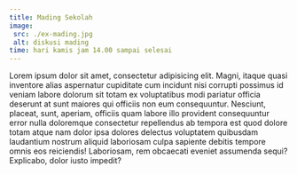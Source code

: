 ```yaml
---
title: Mading Sekolah
image:
 src: ./ex-mading.jpg
 alt: diskusi mading
time: hari kamis jam 14.00 sampai selesai
---
```

Lorem ipsum dolor sit amet, consectetur adipisicing elit. Magni, itaque quasi inventore alias aspernatur cupiditate cum incidunt nisi corrupti possimus id veniam labore dolorum sit totam ex voluptatibus modi pariatur officia deserunt at sunt maiores qui officiis non eum consequuntur. Nesciunt, placeat, sunt, aperiam, officiis quam labore illo provident consequuntur error nulla doloremque consectetur repellendus ab tempora est quod dolore totam atque nam dolor ipsa dolores delectus voluptatem quibusdam laudantium nostrum aliquid laboriosam culpa sapiente debitis tempore omnis eos reiciendis! Laboriosam, rem obcaecati eveniet assumenda sequi? Explicabo, dolor iusto impedit?
